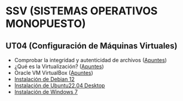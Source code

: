 # SSV (SISTEMAS OPERATIVOS MONOPUESTO)

## UT04 (Configuración de Máquinas Virtuales)

* Comprobar la integridad y autenticidad de archivos ([Apuntes](./apuntes/comprobar_integridad_y_autenticidad_de_archivos.md))
* ¿Qué es la Virtualización? ([Apuntes](./apuntes/que_es_la_virtualizacion.md))
* Oracle VM VirtualBox ([Apuntes](./apuntes/oracle_vm_virtualbox.md))
* [Instalación de Debian 12](./apuntes/instalacion_debian12.md)
* [Instalación de Ubuntu22.04 Desktop](./apuntes/instalacion_ubuntu22.04-desktop.md)
* [Instalación de Windows 7](./apuntes/instalacion_windows7.md)
